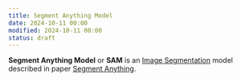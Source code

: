 ```yaml
---
title: Segment Anything Model
date: 2024-10-11 00:00
modified: 2024-10-11 00:00
status: draft
---
```


**Segment Anything Model** or **SAM** is an [Image Segmentation](image-segmentation.md) model described in paper [Segment Anything](../reference/segment-anything.md).